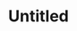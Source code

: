 ---
pid: LLA5
title: Untitled
location_transcription: 
zipcode: 
outside_phl: 
neighborhood: 
age: 
age_range: 
instagram: 
image_file_name: LLA_5.jpg
proposal_transcription: Anything that honors Native American History
topic: Native Americans
topic_summary: '0'
type: Space,Conceptual
keywords_other: 
credit: 
image_labels: 
twitter: 
facebook: 
permalink: "/monuments/lla5/"
layout: item-page
---